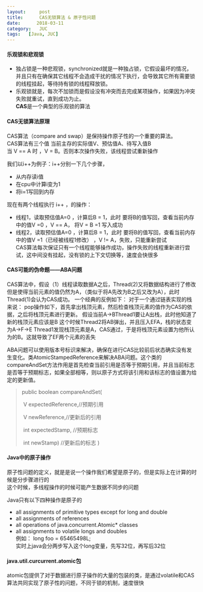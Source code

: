 ```yaml
---
layout:     post
title:      CAS无锁算法 & 原子性问题
date:      2018-03-11
category:   JUC
tags:   [Java, JUC]
---
```

#### 乐观锁和悲观锁
- 独占锁是一种悲观锁，synchronized就是一种独占锁，它假设最坏的情况，并且只有在确保其它线程不会造成干扰的情况下执行，会导致其它所有需要锁的线程挂起，等待持有锁的线程释放锁。  
- 乐观锁就是，每次不加锁而是假设没有冲突而去完成某项操作，如果因为冲突失败就重试，直到成功为止。  
**CAS**是一个典型的乐观锁的算法

#### CAS无锁算法原理
CAS算法（compare and swap）是保持操作原子性的一个重要的算法。  
CAS算法有三个值 当前主存的实际值V、预估值A、待写入值B  
当  V == A 时 ，V = B。否则本次操作失败，该线程尝试重新操作

我们以i++为例子：i++分别一下几个步骤，
- 从内存读i值 
- 在cpu中计算i变为1
- 将i=1写回到内存    
  
现在有两个线程执行 i++ ，的操作：
-  线程1，读取预估值A=0 ，计算后B = 1，此时 要将B的值写回，查看当前内存中的值V =0 ，V == A， 将V = B =1 写入成功  
-  线程2，读取预估值A=0 ，计算后B = 1，此时 要将B的值写回，查看当前内存中的值V =1（已经被线程1修改） ，V != A，失败，只能重新尝试   
  CAS算法每次保证只有一个线程能够操作成功，操作失败的线程重新进行尝试，这中间没有挂起，没有锁的上下文切换等，速度会快很多  
#### CAS可能的伪命题——ABA问题
CAS算法中，假设（1）线程读取数据A之后，Thread(2)又将数据结构进行了修改但是使得当前元素的值仍然为A，（类似于将A先改为B之后又改为A），此时Thread(1)会认为CAS成功。
一个经典的反例如下：
对于一个通过链表实现的栈来说：
pop操作如下，首先拿出栈顶元素，然后检查栈顶元素的值作为CAS的依据，之后将栈顶元素进行更新。
假设当前A->BThread1要让A出栈，此时他知道了新的栈顶元素应该是B
这个时候Thread2将AB弹出，并且压入EFA，栈的状态变为A->F->E
Thread1发现栈顶元素是A，CAS通过，于是将栈顶元素设置为他所认为的B。这就导致了EF两个元素的丢失

ABA问题可以使用版本号标识来解决，确保在进行CAS比较前后状态确实没有发生变化。类AtomicStampedReference来解决ABA问题。这个类的compareAndSet方法作用是首先检查当前引用是否等于预期引用，并且当前标志是否等于预期标志，如果全部相等，则以原子方式将该引用和该标志的值设置为给定的更新值。

> public boolean compareAndSet(
>
> ​        V      expectedReference,//预期引用
>
> ​        V      newReference,//更新后的引用
>
> ​        int    expectedStamp, //预期标志
>
> ​        int    newStamp) //更新后的标志 )

#### Java中的原子操作

原子性问题的定义，就是是说一个操作我们希望是原子的，但是实际上在计算的时候是分步骤进行的  
这个时候，多线程操作的时候可能产生数据不同步的问题

Java只有以下四种操作是原子的  

- all assignments of primitive types except for long and double
- all assignments of references
- all operations of java.concurrent.Atomic* classes
- all assignments to volatile longs and doubles  
  例如：
  long foo = 65465498L;  
  实时上java会分两步写入这个long变量，先写32位，再写后32位

#### java.util.curcurrent.atomic包

atomic包提供了对于数据进行原子操作的大量的包装的类，是通过volatile和CAS算法共同实现了原子性的问题，不同于锁的机制，速度很快  